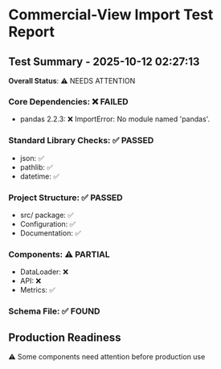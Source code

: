 # Commercial-View Import Test Report

## Test Summary - 2025-10-12 02:27:13

**Overall Status**: ⚠️ NEEDS ATTENTION

### Core Dependencies: ❌ FAILED
- pandas 2.2.3: ❌ ImportError: No module named 'pandas'.  


### Standard Library Checks: ✅ PASSED
- json: ✅
- pathlib: ✅
- datetime: ✅
### Project Structure: ✅ PASSED
- src/ package: ✅
- Configuration: ✅
- Documentation: ✅

### Components: ⚠️ PARTIAL
- DataLoader: ❌
- API: ❌
- Metrics: ✅

### Schema File: ✅ FOUND

## Production Readiness
⚠️ Some components need attention before production use
